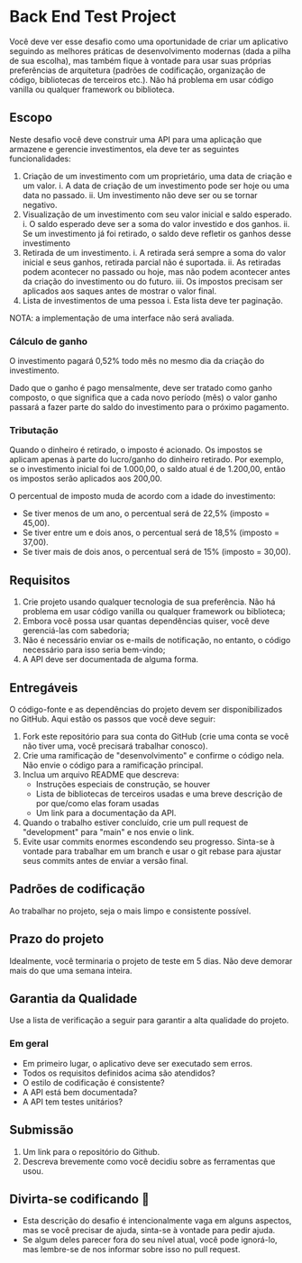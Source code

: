 # Back End Test Project

Você deve ver esse desafio como uma oportunidade de criar um aplicativo seguindo 
as melhores práticas de desenvolvimento modernas (dada a pilha de sua escolha), 
mas também fique à vontade para usar suas próprias preferências de arquitetura 
(padrões de codificação, organização de código, bibliotecas de terceiros etc.). 
Não há problema em usar código vanilla ou qualquer framework ou biblioteca.

## Escopo

Neste desafio você deve construir uma API para uma aplicação que armazene e 
gerencie investimentos, ela deve ter as seguintes funcionalidades:

1. Criação de um investimento com um proprietário, uma data de criação e um valor.
    i. A data de criação de um investimento pode ser hoje ou uma data no passado.
    ii. Um investimento não deve ser ou se tornar negativo.
2. Visualização de um investimento com seu valor inicial e saldo esperado.
    i. O saldo esperado deve ser a soma do valor investido e dos ganhos.
    ii. Se um investimento já foi retirado, o saldo deve refletir os ganhos desse investimento
3. Retirada de um investimento.
    i. A retirada será sempre a soma do valor inicial e seus ganhos, retirada parcial não é suportada.
    ii. As retiradas podem acontecer no passado ou hoje, mas não podem acontecer antes da criação do investimento ou do futuro.
    iii. Os impostos precisam ser aplicados aos saques antes de mostrar o valor final.
4. Lista de investimentos de uma pessoa
    i. Esta lista deve ter paginação.

NOTA: a implementação de uma interface não será avaliada.

### Cálculo de ganho

O investimento pagará 0,52% todo mês no mesmo dia da criação do investimento.

Dado que o ganho é pago mensalmente, deve ser tratado como ganho composto, o que significa que a cada novo período (mês) o valor ganho passará a fazer parte do saldo do investimento para o próximo pagamento.

### Tributação

Quando o dinheiro é retirado, o imposto é acionado. Os impostos se aplicam apenas à parte do lucro/ganho do dinheiro retirado. Por exemplo, se o investimento inicial foi de 1.000,00, o saldo atual é de 1.200,00, então os impostos serão aplicados aos 200,00.

O percentual de imposto muda de acordo com a idade do investimento:

* Se tiver menos de um ano, o percentual será de 22,5% (imposto = 45,00).
* Se tiver entre um e dois anos, o percentual será de 18,5% (imposto = 37,00).
* Se tiver mais de dois anos, o percentual será de 15% (imposto = 30,00).

## Requisitos

1. Crie projeto usando qualquer tecnologia de sua preferência. Não há problema em usar código vanilla ou qualquer framework ou biblioteca;
2. Embora você possa usar quantas dependências quiser, você deve gerenciá-las com sabedoria;
3. Não é necessário enviar os e-mails de notificação, no entanto, o código necessário para isso seria bem-vindo;
4. A API deve ser documentada de alguma forma.

## Entregáveis

O código-fonte e as dependências do projeto devem ser disponibilizados no GitHub. Aqui estão os passos que você deve seguir:

1. Fork este repositório para sua conta do GitHub (crie uma conta se você não tiver uma, você precisará trabalhar conosco).
2. Crie uma ramificação de "desenvolvimento" e confirme o código nela. Não envie o código para a ramificação principal.
3. Inclua um arquivo README que descreva:
    * Instruções especiais de construção, se houver
    * Lista de bibliotecas de terceiros usadas e uma breve descrição de por que/como elas foram usadas
    * Um link para a documentação da API.
4. Quando o trabalho estiver concluído, crie um pull request de "development" para "main" e nos envie o link.
5. Evite usar commits enormes escondendo seu progresso. Sinta-se à vontade para trabalhar em um branch e usar o git rebase para ajustar seus commits antes de enviar a versão final.

## Padrões de codificação

Ao trabalhar no projeto, seja o mais limpo e consistente possível.

## Prazo do projeto

Idealmente, você terminaria o projeto de teste em 5 dias. Não deve demorar mais do que uma semana inteira.

## Garantia da Qualidade

Use a lista de verificação a seguir para garantir a alta qualidade do projeto.

### Em geral

* Em primeiro lugar, o aplicativo deve ser executado sem erros.
* Todos os requisitos definidos acima são atendidos?
* O estilo de codificação é consistente?
* A API está bem documentada?
* A API tem testes unitários?

## Submissão

1. Um link para o repositório do Github.
2. Descreva brevemente como você decidiu sobre as ferramentas que usou.

## Divirta-se codificando 🤘

* Esta descrição do desafio é intencionalmente vaga em alguns aspectos, mas se você precisar de ajuda, sinta-se à vontade para pedir ajuda.
* Se algum deles parecer fora do seu nível atual, você pode ignorá-lo, mas lembre-se de nos informar sobre isso no pull request.
